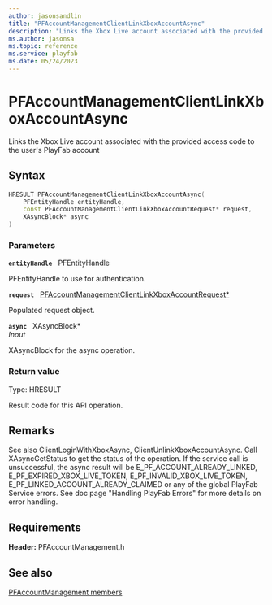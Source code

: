 ```yaml
---
author: jasonsandlin
title: "PFAccountManagementClientLinkXboxAccountAsync"
description: "Links the Xbox Live account associated with the provided access code to the user's PlayFab account"
ms.author: jasonsa
ms.topic: reference
ms.service: playfab
ms.date: 05/24/2023
---
```


# PFAccountManagementClientLinkXboxAccountAsync  

Links the Xbox Live account associated with the provided access code to the user's PlayFab account  

## Syntax  
  
```cpp
HRESULT PFAccountManagementClientLinkXboxAccountAsync(  
    PFEntityHandle entityHandle,  
    const PFAccountManagementClientLinkXboxAccountRequest* request,  
    XAsyncBlock* async  
)  
```  
  
### Parameters  
  
**`entityHandle`** &nbsp; PFEntityHandle  
  
PFEntityHandle to use for authentication.  
  
**`request`** &nbsp; [PFAccountManagementClientLinkXboxAccountRequest*](../../pfaccountmanagementtypes/structs/pfaccountmanagementclientlinkxboxaccountrequest.md)  
  
Populated request object.  
  
**`async`** &nbsp; XAsyncBlock*  
*_Inout_*  
  
XAsyncBlock for the async operation.  
  
  
### Return value
Type: HRESULT
  
Result code for this API operation.
  
## Remarks  
  
See also ClientLoginWithXboxAsync, ClientUnlinkXboxAccountAsync. Call XAsyncGetStatus to get the status of the operation. If the service call is unsuccessful, the async result will be E_PF_ACCOUNT_ALREADY_LINKED, E_PF_EXPIRED_XBOX_LIVE_TOKEN, E_PF_INVALID_XBOX_LIVE_TOKEN, E_PF_LINKED_ACCOUNT_ALREADY_CLAIMED or any of the global PlayFab Service errors. See doc page "Handling PlayFab Errors" for more details on error handling.
  
## Requirements  
  
**Header:** PFAccountManagement.h
  
## See also  
[PFAccountManagement members](../pfaccountmanagement_members.md)  

  
  
